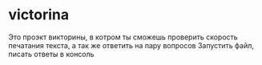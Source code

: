 # victorina
Это проэкт викторины, в котром ты сможешь проверить скорость печатания текста, а так же ответить на пару вопросов
Запустить файл, писать ответы в консоль
